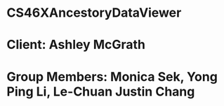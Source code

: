 # CS46XAncestoryDataViewer
# Client: Ashley McGrath
# Group Members: Monica Sek, Yong Ping Li, Le-Chuan Justin Chang
